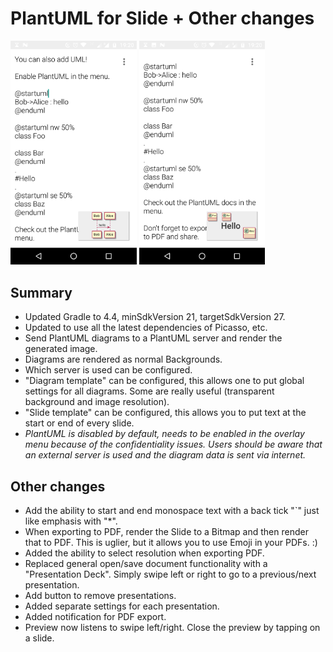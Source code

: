 # PlantUML for Slide + Other changes

<div>
<img alt="PlantUML Demo 1" src="uml1.png" width="40%" />
<img alt="PlantUML Demo 2" src="uml2.png" width="40%" />
</div>

## Summary

* Updated Gradle to 4.4, minSdkVersion 21, targetSdkVersion 27.
* Updated to use all the latest dependencies of Picasso, etc.
* Send PlantUML diagrams to a PlantUML server and render the generated
  image.
* Diagrams are rendered as normal Backgrounds.
* Which server is used can be configured.
* "Diagram template" can be configured, this allows one to put global
  settings for all diagrams. Some are really useful (transparent
  background and image resolution).
* "Slide template" can be configured, this allows you to put text at
  the start or end of every slide.
* *PlantUML is disabled by default, needs to be enabled in the overlay
  menu because of the confidentiality issues. Users should be aware
  that an external server is used and the diagram data is sent via
  internet.*

## Other changes

* Add the ability to start and end monospace text with a back tick
  "`" just like emphasis with "*".
* When exporting to PDF, render the Slide to a Bitmap and then render
  that to PDF. This is uglier, but it allows you to use Emoji in your
  PDFs. :)
* Added the ability to select resolution when exporting PDF.
* Replaced general open/save document functionality with a
  "Presentation Deck". Simply swipe left or right to go to a
  previous/next presentation. 
* Add button to remove presentations.
* Added separate settings for each presentation.
* Added notification for PDF export.
* Preview now listens to swipe left/right. Close the preview by
  tapping on a slide.
